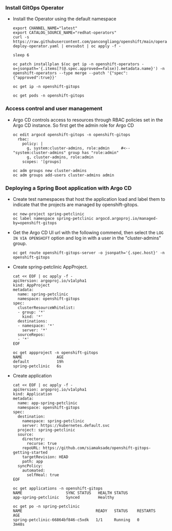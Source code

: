 ### Install GitOps Operator

* Install the Operator using the default namespace
  ```
  export CHANNEL_NAME="latest"
  export CATALOG_SOURCE_NAME="redhat-operators"
  curl -s https://raw.githubusercontent.com/pancongliang/openshift/main/operator/gitops/01-deploy-operator.yaml | envsubst | oc apply -f -

  sleep 6

  oc patch installplan $(oc get ip -n openshift-operators -o=jsonpath='{.items[?(@.spec.approved==false)].metadata.name}') -n openshift-operators --type merge --patch '{"spec":{"approved":true}}'

  oc get ip -n openshift-gitops

  oc get pods -n openshift-gitops
  ```

### Access control and user management

* Argo CD controls access to resources through RBAC policies set in the Argo CD instance. So first get the admin role for Argo CD
  ```
  oc edit argocd openshift-gitops -n openshift-gitops
    rbac:
      policy: |
        g, system:cluster-admins, role:admin     #<-- "system:cluster-admins" group has "role:admin"
        g, cluster-admins, role:admin
      scopes: '[groups]

  oc adm groups new cluster-admins
  oc adm groups add-users cluster-admins admin
  ```

### Deploying a Spring Boot application with Argo CD

* Create test namespaces that host the application load and label them to indicate that the projects are managed by openshift-gitops.
  ```
  oc new-project spring-petclinic
  oc label namespace spring-petclinic argocd.argoproj.io/managed-by=openshift-gitops
  ```

* Get the Argo CD UI url with the following commend, then select the `LOG IN VIA OPENSHIFT` option and log in with a user in the "cluster-admins" group.
  ```
  oc get route openshift-gitops-server -o jsonpath='{.spec.host}' -n openshift-gitops
  ```
  
* Create spring-petclinic AppProject.
  ```
  cat << EOF | oc apply -f -
  apiVersion: argoproj.io/v1alpha1
  kind: AppProject
  metadata:
    name: spring-petclinic
    namespace: openshift-gitops
  spec:
    clusterResourceWhitelist:
    - group: '*'
      kind: '*'
    destinations:
    - namespace: '*'
      server: '*'
    sourceRepos:
    - '*'
  EOF
  ```

  ```
  oc get appproject -n openshift-gitops
  NAME               AGE
  default            19h
  spring-petclinic   6s
  ```

* Create application
  ```
  cat << EOF | oc apply -f -
  apiVersion: argoproj.io/v1alpha1
  kind: Application
  metadata:
    name: app-spring-petclinic
    namespace: openshift-gitops
  spec:
    destination:
      namespace: spring-petclinic
      server: https://kubernetes.default.svc
    project: spring-petclinic
    source:
      directory:
        recurse: true
      repoURL: https://github.com/siamaksade/openshift-gitops-getting-started
      targetRevision: HEAD
      path: app
    syncPolicy:
      automated:
        selfHeal: true
  EOF
  ```

  ```
  oc get applications -n openshift-gitops
  NAME                   SYNC STATUS   HEALTH STATUS
  app-spring-petclinic   Synced        Healthy

  oc get po -n spring-petclinic
  NAME                                READY   STATUS    RESTARTS   AGE
  spring-petclinic-66864bf846-c5xdk   1/1     Running   0          3m48s
  ```
